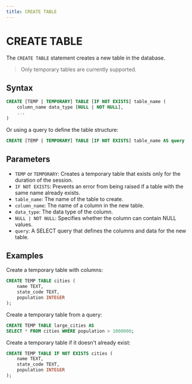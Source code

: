 ```yaml
---
title: CREATE TABLE
---
```


# CREATE TABLE

The `CREATE TABLE` statement creates a new table in the database.

> Only temporary tables are currently supported.

## Syntax

```sql
CREATE [TEMP | TEMPORARY] TABLE [IF NOT EXISTS] table_name (
    column_name data_type [NULL | NOT NULL],
    ...
)
```

Or using a query to define the table structure:

```sql
CREATE [TEMP | TEMPORARY] TABLE [IF NOT EXISTS] table_name AS query
```

## Parameters

- `TEMP` or `TEMPORARY`: Creates a temporary table that exists only for the duration of the session.
- `IF NOT EXISTS`: Prevents an error from being raised if a table with the same name already exists.
- `table_name`: The name of the table to create.
- `column_name`: The name of a column in the new table.
- `data_type`: The data type of the column.
- `NULL | NOT NULL`: Specifies whether the column can contain NULL values.
- `query`: A SELECT query that defines the columns and data for the new table.

## Examples

Create a temporary table with columns:

```sql
CREATE TEMP TABLE cities (
    name TEXT,
    state_code TEXT,
    population INTEGER
);
```

Create a temporary table from a query:

```sql
CREATE TEMP TABLE large_cities AS
SELECT * FROM cities WHERE population > 1000000;
```

Create a temporary table if it doesn't already exist:

```sql
CREATE TEMP TABLE IF NOT EXISTS cities (
    name TEXT,
    state_code TEXT,
    population INTEGER
);
```
